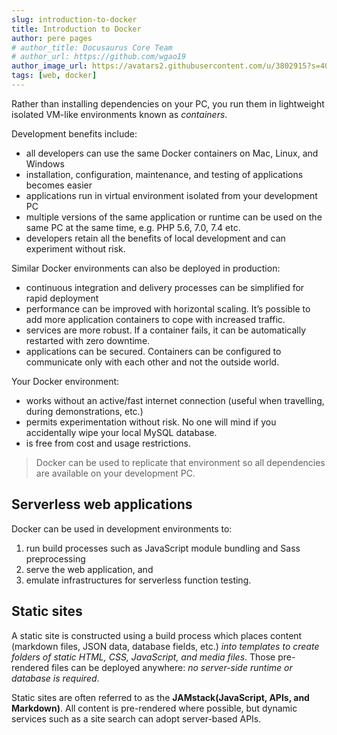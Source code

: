 ```yaml
---
slug: introduction-to-docker
title: Introduction to Docker
author: pere pages
# author_title: Docusaurus Core Team
# author_url: https://github.com/wgao19
author_image_url: https://avatars2.githubusercontent.com/u/3802915?s=400&v=4
tags: [web, docker]
---
```


Rather than installing dependencies on your PC, you run them in lightweight isolated VM-like environments known as _containers_.

Development benefits include:

- all developers can use the same Docker containers on Mac, Linux, and Windows
- installation, configuration, maintenance, and testing of applications becomes easier
- applications run in virtual environment isolated from your development PC
- multiple versions of the same application or runtime can be used on the same PC at the same time, e.g. PHP 5.6, 7.0, 7.4 etc.
- developers retain all the benefits of local development and can experiment without risk.

Similar Docker environments can also be deployed in production:

- continuous integration and delivery processes can be simplified for rapid deployment
- performance can be improved with horizontal scaling. It’s possible to add more application containers to cope with increased traffic.
- services are more robust. If a container fails, it can be automatically restarted with zero downtime.
- applications can be secured. Containers can be configured to communicate only with each other and not the outside world.

Your Docker environment:

- works without an active/fast internet connection (useful when travelling, during demonstrations, etc.)
- permits experimentation without risk. No one will mind if you accidentally wipe your local MySQL database.
- is free from cost and usage restrictions.

> Docker can be used to replicate that environment so all dependencies are available on your development PC.

## Serverless web applications

Docker can be used in development environments to:

1. run build processes such as JavaScript module bundling and Sass preprocessing
2. serve the web application, and
3. emulate infrastructures for serverless function testing.

## Static sites

A static site is constructed using a build process which places content (markdown files, JSON data, database fields, etc.) _into templates to create folders of static HTML, CSS, JavaScript, and media files_. Those pre-rendered files can be deployed anywhere: _no server-side runtime or database is required_.

Static sites are often referred to as the **JAMstack(JavaScript, APIs, and Markdown)**. All content is pre-rendered where possible, but dynamic services such as a site search can adopt server-based APIs.
